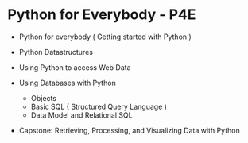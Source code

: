 # Python for Everybody - P4E

- Python for everybody ( Getting started with Python )
	
- Python Datastructures

- Using Python to access Web Data

- Using Databases with Python
	* Objects
	* Basic SQL ( Structured Query Language )
	* Data Model and Relational SQL

- Capstone: Retrieving, Processing, and Visualizing Data with Python

